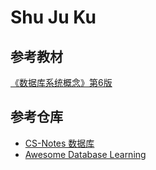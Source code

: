 # Shu Ju Ku

## 参考教材

[《数据库系统概念》第6版](https://book.douban.com/subject/10548379/)

## 参考仓库

* [CS-Notes 数据库](https://cyc2018.github.io/CS-Notes/#/notes/%E6%95%B0%E6%8D%AE%E5%BA%93%E7%B3%BB%E7%BB%9F%E5%8E%9F%E7%90%86)
* [Awesome Database Learning](https://github.com/pingcap/awesome-database-learning)

